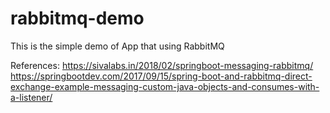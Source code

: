 # rabbitmq-demo
This is the simple demo of App that using RabbitMQ

References:
https://sivalabs.in/2018/02/springboot-messaging-rabbitmq/
https://springbootdev.com/2017/09/15/spring-boot-and-rabbitmq-direct-exchange-example-messaging-custom-java-objects-and-consumes-with-a-listener/
